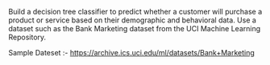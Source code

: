 Build a decision tree classifier to predict whether a customer will purchase a product or service based on their demographic and behavioral data. Use a dataset such as the Bank Marketing dataset from the UCI Machine Learning Repository.


Sample Dateset :- https://archive.ics.uci.edu/ml/datasets/Bank+Marketing

